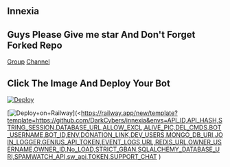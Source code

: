 ## Innexia 

## Guys Please Give me star And Don't Forget Forked Repo

[Group](t.me/SiderzChat)
[Channel](t.me/SiderzBot)

## Click The Image And Deploy Your Bot

[![Deploy](https://telegra.ph/file/e641d3dd2ccdce6a3d934.jpg)](https://heroku.com/deploy?template=https://github.com/DarkCybers/innexia.git)

[![Deploy+on+Railway](https://railway.app/button.svg)](<https://railway.app/new/template?template=https://github.com/DarkCybers/innexia&envs=API_ID,API_HASH,STRING_SESSION,DATABASE_URL,ALLOW_EXCL,ALIVE_PIC,DEL_CMDS,BOT_USERNAME,BOT_ID,ENV,DONATION_LINK,DEV_USERS,MONGO_DB_URI,JOIN_LOGGER,GENIUS_API_TOKEN,EVENT_LOGS,URL,REDIS_URL,OWNER_USERNAME,OWNER_ID,No_LOAD,STRICT_GBAN,SQLALCHEMY_DATABASE_URI,SPAMWATCH_API,sw_api,TOKEN,SUPPORT_CHAT )
